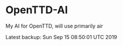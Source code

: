 # OpenTTD-AI
My AI for OpenTTD, will use primarily air

Latest backup: Sun Sep 15 08:50:01 UTC 2019
